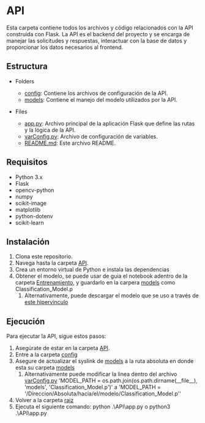 # API

Esta carpeta contiene todos los archivos y código relacionados con la API construida con Flask. La API es el backend del proyecto y se encarga de manejar las solicitudes y respuestas, interactuar con la base de datos y proporcionar los datos necesarios al frontend.

## Estructura

- Folders
    - [config](./config): Contiene los archivos de configuración de la API.
    - [models](./models): Contiene el manejo del modelo utilizados por la API.

- Files
    - [app.py](./app.py): Archivo principal de la aplicación Flask que define las rutas y la lógica de la API.
    - [varConfig.py](./config/varConfig.py): Archivo de configuración de variables.
    - [README.md](./README.md): Este archivo README.
## Requisitos

- Python 3.x
- Flask
- opencv-python
- numpy
- scikit-image
- matplotlib
- python-dotenv
- scikit-learn


## Instalación

1. Clona este repositorio.
2. Navega hasta la carpeta [API](../API).
3. Crea un entorno virtual de Python e instala las dependencias
4. Obtener el modelo, se puede usar de guia el notebook adentro de la carpeta [Entrenamiento](../Entrenamiento), y guardarlo en la carpera [models](./config/models) como Classification_Model.p
    1. Alternativamente, puede descargar el modelo que se uso a través de [este hipervinculo](https://www.mediafire.com/file/jijt66y8q6u82dj/Classification_Model.7z/file)

## Ejecución

Para ejecutar la API, sigue estos pasos:

1. Asegúrate de estar en la carpeta [API](../API).
2. Entre a la carpeta [config](./config/)
3. Asegure de actualizar el syslink de [models](./config/models) a la ruta absoluta en donde esta su carpeta [models](./models/)
   1. Alternativamente puede modificar la linea dentro del archivo [varConfig.py](./config/varConfig.py) 'MODEL_PATH = os.path.join(os.path.dirname(\_\_file\_\_), 'models', 'Classification_Model.p')' a 'MODEL_PATH = '/Direccion/Absoluta/hacia/el/modelo/Classification_Model.p''
4. Volver a la carpeta [raiz](../)
5. Ejecuta el siguiente comando: python .\API\app.py o python3 .\API\app.py 
